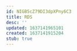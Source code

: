 ```yaml
---
id: NIGB5cZ79DI3dpXPny6C3
title: RDS
desc: ''
updated: 1637141965101
created: 1637141915204
stub: true
---
```


